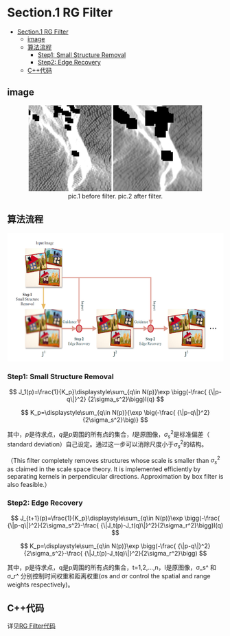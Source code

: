 # Section.1 RG Filter

<!-- @import "[TOC]" {cmd="toc" depthFrom=1 depthTo=6 orderedList=false} -->

<!-- code_chunk_output -->

- [Section.1 RG Filter](#section1-rg-filter)
  - [image](#image)
  - [算法流程](#算法流程)
    - [Step1: Small Structure Removal](#step1-small-structure-removal)
    - [Step2: Edge Recovery](#step2-edge-recovery)
  - [C++代码](#c代码)

<!-- /code_chunk_output -->

## image

<center class="half">
    <img src="pics/rg_filter_pics_01.png" height="200" alt="before filter"/>   <img src="pics/rg_filter_pics_02.png" height="200" alt="after filter"/>
</center>

<center>pic.1 before filter.    pic.2 after filter.</center>

## 算法流程

<center >
<img src="pics/rg_filter_pics_03.png" height="300"/>
</center>

### Step1: Small Structure Removal

$$
J_1(p)=\frac{1}{K_p}\displaystyle\sum_{q\in N(p)}\exp \bigg(-\frac{ {\|p-q\|}^2} {2\sigma_s^2}\bigg)I(q) 
$$

$$
K_p=\displaystyle\sum_{q\in N(p)}{\exp \big(-\frac{ {\|p-q\|}^2} {2\sigma_s^2}\big)}
$$

其中，$p$是待求点，$q$是$p$周围的所有点的集合，$I$是原图像，$\sigma_s^2$是标准偏差（ standard deviation）自己设定。通过这一步可以消除尺度小于$\sigma_s^2$的结构。

（This filter completely removes structures whose scale is smaller than $\sigma_s^2$ as claimed in the scale space theory. It is implemented efficiently by separating kernels in perpendicular directions. Approximation by box filter is also feasible.）

### Step2: Edge Recovery

$$
J_{t+1}(p)=\frac{1}{K_p}\displaystyle\sum_{q\in N(p)}\exp \bigg(-\frac{ {\|p-q\|}^2}{2\sigma_s^2}-\frac{ {\|J_t(p)-J_t(q)\|}^2}{2\sigma_r^2}\bigg)I(q)
$$

$$
K_p=\displaystyle\sum_{q\in N(p)}\exp \bigg(-\frac{ {\|p-q\|}^2}{2\sigma_s^2}-\frac{ {\|J_t(p)-J_t(q)\|}^2}{2\sigma_r^2}\bigg)
$$

其中，p是待求点，q是p周围的所有点的集合，t=1,2,…,n，I是原图像，σ_s^  和σ_r^   分别控制时间权重和距离权重(σs and σr control the spatial and range weights respectively)。	

## C++代码

详见[RG Filter代码]()
